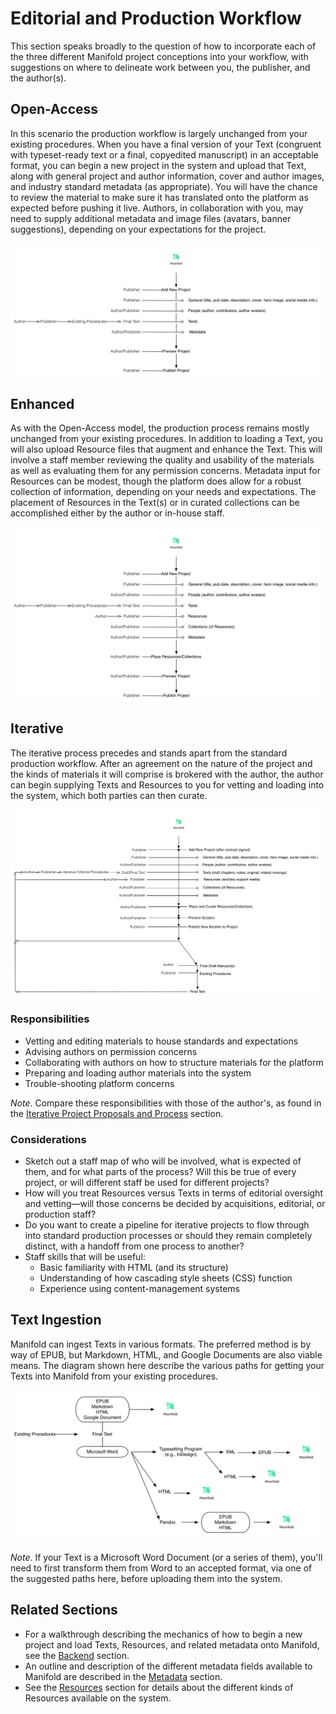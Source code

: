 # Editorial and Production Workflow
This section speaks broadly to the question of how to incorporate each of the three different Manifold project conceptions into your workflow, with suggestions on where to delineate work between you, the publisher, and the author(s).

## Open-Access
In this scenario the production workflow is largely unchanged from your existing procedures. When you have a final version of your Text (congruent with typeset-ready text or a final, copyedited manuscript) in an acceptable format, you can begin a new project in the system and upload that Text, along with general project and author information, cover and author images, and industry standard metadata (as appropriate). You will have the chance to review the material to make sure it has translated onto the platform as expected before pushing it live. Authors, in collaboration with you, may need to supply additional metadata and image files (avatars, banner suggestions), depending on your expectations for the project.

![Open-access workflow](/assets/oa-workflow.jpg)

## Enhanced
As with the Open-Access model, the production process remains mostly unchanged from your existing procedures. In addition to loading a Text, you will also upload Resource files that augment and enhance the Text. This will involve a staff member reviewing the quality and usability of the materials as well as evaluating them for any permission concerns. Metadata input for Resources can be modest, though the platform does allow for a robust collection of information, depending on your needs and expectations. The placement of Resources in the Text(s) or in curated collections can be accomplished either by the author or in-house staff.

![Enhanced workflow](assets/enhanced-workflow.jpg)

## Iterative
The iterative process precedes and stands apart from the standard production workflow. After an agreement on the nature of the project and the kinds of materials it will comprise is brokered with the author, the author can begin supplying Texts and Resources to you for vetting and loading into the system, which both parties can then curate.

![Enhanced workflow](assets/iterative-workflow.jpg)

### Responsibilities
*   Vetting and editing materials to house standards and expectations
*   Advising authors on permission concerns
*   Collaborating with authors on how to structure materials for the platform
*   Preparing and loading author materials into the system
*   Trouble-shooting platform concerns

*Note*. Compare these responsibilities with those of the author's, as found in the [Iterative Project Proposals and Process](proposals.md) section.

### Considerations
*   Sketch out a staff map of who will be involved, what is expected of them, and for what parts of the process? Will this be true of every project, or will different staff be used for different projects?
*   How will you treat Resources versus Texts in terms of editorial oversight and vetting—will those concerns be decided by acquisitions, editorial, or production staff?
*   Do you want to create a pipeline for iterative projects to flow through into standard production processes or should they remain completely distinct, with a handoff from one process to another?
*   Staff skills that will be useful:
    *   Basic familiarity with HTML (and its structure)
    *   Understanding of how cascading style sheets (CSS) function
    *   Experience using content-management systems

## Text Ingestion
Manifold can ingest Texts in various formats. The preferred method is by way of EPUB, but Markdown, HTML, and Google Documents are also viable means. The diagram shown here describe the various paths for getting your Texts into Manifold from your existing procedures.

![Text paths into Manifold](assets/text-paths.jpg)

*Note*. If your Text is a Microsoft Word Document (or a series of them), you'll need to first transform them from Word to an accepted format, via one of the suggested paths here, before uploading them into the system.

## Related Sections
*   For a walkthrough describing the mechanics of how to begin a new project and load Texts, Resources, and related metadata onto Manifold, see the [Backend](backend.md) section.
*   An outline and description of the different metadata fields available to Manifold are described in the [Metadata](metadata.md) section.
*   See the [Resources](resources.md) section for details about the different kinds of Resources available on the system.
